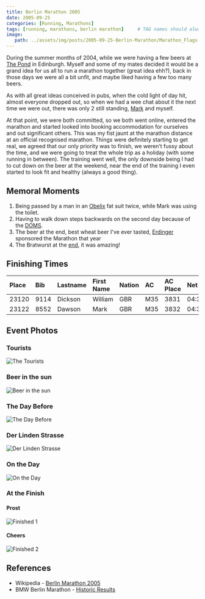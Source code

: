 ```yaml
---
title: Berlin Marathon 2005
date: 2005-09-25
categories: [Running, Marathons]
tags: [running, marathons, berlin marathon]     # TAG names should always be lowercase
image:
   path: ../assets/img/posts/2005-09-25-Berlin-Marathon/Marathon_Flags.webp
---
```


During the summer months of 2004, while we were having a few beers at [The Pond](https://www.edinburghlive.co.uk/best-in-edinburgh/restaurants-bars/iconic-neighbourhood-edinburgh-pub-reopens-21079002) in Edinburgh. Myself and some of my mates decided it would be a grand idea for us all to run a marathon together (great idea ehh?), back in those days we were all a bit unfit, and maybe liked having a few too many beers.

As with all great ideas conceived in pubs, when the cold light of day hit, almost everyone dropped out, so when we had a wee chat about it the next time we were out, there was only 2 still standing, [Mark](https://www.dawsoncreative.co.uk/) and myself.

At that point, we were both committed, so we both went online, entered the marathon and started looked into booking accommodation for ourselves and out significant others. This was my fist jaunt at the marathon distance at an official recognised marathon. Things were definitely starting to get real, we agreed that our only priority was to finish, we weren’t fussy about the time, and we were going to treat the whole trip as a holiday (with some running in between). The training went well, the only downside being I had to cut down on the beer at the weekend, near the end of the training I even started to look fit and healthy (always a good thing).

## Memoral Moments

1. Being passed by a man in an [Obelix](https://en.wikipedia.org/wiki/Obelix) fat suit twice, while Mark was using the toilet.
2. Having to walk down steps backwards on the second day because of the [DOMS](https://en.wikipedia.org/wiki/Delayed_onset_muscle_soreness).
3. The beer at the end, best wheat beer I've ever tasted, [Erdinger](https://int.erdinger.de/) sponsored the Marathon that year
4. The Bratwurst at the [end](https://www.mashed.com/1097412/15-types-of-german-sausages-and-how-they-are-made/), it was amazing!

## Finishing Times

| Place | Bib  | Lastname | First Name | Nation | AC  | AC Place | Net      | Finish   |
| :---- | :--- | :--------| :--------- | :----- | :-- | :------- | :------- | :------- |
| 23120 | 9114 | Dickson  | William    | GBR    | M35 | 3831     | 04:39:12 | 04:42:20 |
| 23122 | 8552 | Dawson   | Mark       | GBR    | M35 | 3832     | 04:39:12 | 04:42:21 |

## Event Photos

### Tourists

![The Tourists](../assets/img/posts/2005-09-25-Berlin-Marathon/Alexandra_Platz.webp)

### Beer in the sun

![Beer in the sun](../assets/img/posts/2005-09-25-Berlin-Marathon/Beer_in_the_sun.webp)

### The Day Before

![The Day Before](../assets/img/posts/2005-09-25-Berlin-Marathon/Day_before.webp)

### Der Linden Strasse

![Der Linden Strasse](../assets/img/posts/2005-09-25-Berlin-Marathon/Der_Linden_Strasse.webp)

### On the Day

![On the Day](../assets/img/posts/2005-09-25-Berlin-Marathon/Mark_and_Billy_before.webp)

### At the Finish

#### Prost

![Finished 1](../assets/img/posts/2005-09-25-Berlin-Marathon/Celebration_1.webp)

#### Cheers

![Finished 2](../assets/img/posts/2005-09-25-Berlin-Marathon/Celebration_2.webp)

## References

* Wikipedia - [Berlin Marathon 2005](https://en.wikipedia.org/wiki/2005_Berlin_Marathon)
* BMW Berlin Marathon - [Historic Results](https://www.bmw-berlin-marathon.com/en/impressions/statistics-and-history/results-archive/)
